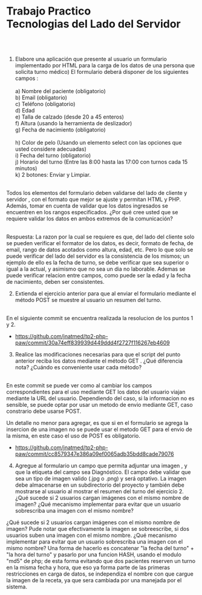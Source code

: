 <h1>Trabajo Practico <br>
Tecnologias del Lado del Servidor</h1><br><br>

1) Elabore una aplicación que presente al usuario un formulario implementado por HTML para la
carga de los datos de una persona que solicita turno médico) El formulario deberá disponer de los
siguientes campos : <br><br>
    a) Nombre del paciente (obligatorio)<br>
    b) Email (obligatorio)<br>
    c) Teléfono (obligatorio)<br>
    d) Edad<br>
    e) Talla de calzado (desde 20 a 45 enteros)<br>
    f) Altura (usando la herramienta de deslizador)<br>
    g) Fecha de nacimiento (obligatorio)<br><br>
    h) Color de pelo (Usando un elemento select con las opciones que usted considere adecuadas)<br>
    i) Fecha del turno (obligatorio)<br>
    j) Horario del turno (Entre las 8:00 hasta las 17:00 con turnos cada 15 minutos)<br>
    k) 2 botones: Enviar y Limpiar.<br><br>

Todos los elementos del formulario deben validarse del lado de cliente y servidor , con el formato
que mejor se ajuste y permitan HTML y PHP. Además, tomar en cuenta de validar que los datos
ingresados se encuentren en los rangos especificados. ¿Por qué cree usted que se requiere validar
los datos en ambos extremos de la comunicación?<br><br>

<p>Respuesta: La razon por la cual se requiere es que, del lado del cliente solo se pueden verificar 
el formator de los datos, es decir, formato de fecha, de email, rango de datos acotados como altura, edad, etc.
Pero lo que solo se puede verificar del lado del servidor es la consistencia de los mismos; un ejemplo de ello es
la fecha de turno, se debe verificar que sea superior o igual a la actual, y asimismo que no sea un dia no laborable. 
Ademas se puede verificar relacion entre campos, como puede ser la edad y la fecha de nacimiento, deben ser consistentes.</p>

2) Extienda el ejercicio anterior para que al enviar el formulario mediante el método POST se muestre
al usuario un resumen del turno. <br><br>

En el siguiente commit se encuentra realizada la resolucion de los puntos 1 y 2. 

- https://github.com/jnatmed/tp2-php-paw/commit/30a74eff839939d449ddd4f2727f116267eb4609

3) Realice las modificaciones necesarias para que el script del punto anterior reciba los datos
mediante el método GET . ¿Qué diferencia nota? ¿Cuándo es conveniente usar cada método?<br><br>

En este commit se puede ver como al cambiar los campos correspondientes para el uso mediante GET
los datos del usuario viajan mediante la URL del usuario. Dependiendo del caso, si la informacion 
no es sensible, se puede optar por usar un metodo de envio mediante GET, caso constrario debe usarse
POST. 

Un detalle no menor para agregar, es que si en el formulario se agrega la insercion de una imagen
no se puede usar el metodo GET para el envio de la misma, en este caso el uso de POST es obligatorio.   

- https://github.com/jnatmed/tp2-php-paw/commit/cc8579347e386a09ef0065adb35bdd8cade79076


4) Agregue al formulario un campo que permita adjuntar una imagen , y que la etiqueta del campo sea
Diagnóstico. El campo debe validar que sea un tipo de imagen valido (.jpg o .png) y será optativo.
La imagen debe almacenarse en un subdirectorio del proyecto y también debe mostrarse al
usuario al mostrar el resumen del turno del ejercicio 2. ¿Qué sucede si 2 usuarios cargan imágenes
con el mismo nombre de imagen? ¿Qué mecanismo implementar para evitar que un usuario
sobrescriba una imagen con el mismo nombre?

¿Qué sucede si 2 usuarios cargan imágenes con el mismo nombre de imagen?
Pude notar que efectivamente la imagen se sobreescribe, si dos usuarios suben una imagen con el 
mismo nombre. 
¿Qué mecanismo implementar para evitar que un usuario sobrescriba una imagen con el mismo nombre?
Una forma de hacerlo es concatenar "la fecha del turno" + "la hora del turno" y pasarlo por una 
funcion HASH, usando el modulo "md5" de php; de esta forma evitando que dos pacientes reserven un turno
en la misma fecha y hora, que eso ya forma parte de las primeras  restricciones en carga de datos, 
se independiza el nombre con que cargue la imagen de la receta, ya que sera cambiada por una manejada 
por el sistema. 